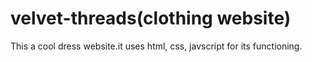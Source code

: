 # velvet-threads(clothing website)
This a cool dress website.it uses html, css, javscript for its functioning.
